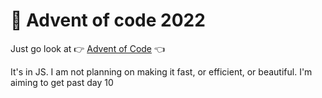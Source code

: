 # 🎄 Advent of code 2022

Just go look at 👉 [Advent of Code](https://adventofcode.com/) 👈


It's in JS.
I am not planning on making it fast, or efficient, or beautiful.
I'm aiming to get past day 10
